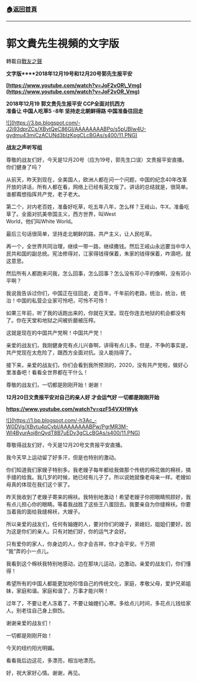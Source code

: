 ###  [:house:返回首頁](https://github.com/ourhimalayas/txt)
---
# 郭文貴先生視頻的文字版
轉載自[戰友之聲](http://littleantvoice.blogspot.com)

**文字版****2018年12月19号和12月20号郭先生报平安**

**[https://www.youtube.com/watch?v=JoF2vOR\_Vmg](https://www.youtube.com/watch?v=JoF2vOR_Vmg)**


**2018年12月19 郭文贵先生报平安 CCP全面对抗西方<br>准备让 中国人吃草5 -8年 坚持走北朝鲜得路 中国准备往回走**

[!\[\](https://3.bp.blogspot.com/-J2j93dprZCs/XBvtQeC86GI/AAAAAAAABPo/s5pUBIw4U-gydmu43mjCzACUNd3bIzKpgCLcBGAs/s400/11.PNG)](https://3.bp.blogspot.com/-J2j93dprZCs/XBvtQeC86GI/AAAAAAAABPo/s5pUBIw4U-gydmu43mjCzACUNd3bIzKpgCLcBGAs/s1600/11.PNG)

**战友之声听写组**

尊敬的战友们好，今天是12月20号（应为19号，郭先生口误）文贵报平安直播。你们健身了吗？

从前天，昨天到现在，全美国人，欧洲人都在问一个问题，中国的纪念40年改革开放的讲话，所有人都在看，网络上已经有英文版了。讲话的总结就是，很简单。谁都甭想指挥共产党，老子老大。

第二个，对内老百姓，准备好吃草，吃五年八年，怎么样？王岐山，牛X，准备吃草了。全面对抗美帝国主义，西方世界，叫West<br>World，他们叫White World。

最后三句话很简单，坚持走北朝鲜的路，共产主义，让人民吃草。

再一个，全世界共同治理，继续一带一路，继续撒钱。然后王岐山永远要当中华人民共和国的副总统。宪法修得对，江家得钱得保着，朱家的钱得保着，咋滴吧，就这意思。

然后所有人都跑来问我，怎么回事，怎么回事？怎么没有邓小平的像啊，没有邓小平啊？

我说我告诉过你们，中国正在往回走，走百年，千年前的老路，统治，统治，统治！中国的私营企业家可怜吧，可怜不可怜！

如果三年前，听了我的话跑出来的，你就在天堂。现在你连去地狱的机会都没有了。你在天堂和地狱之间被折磨被压榨。

这就是现在的中国共产党啊！中国共产党！

亲爱的战友们，我刚健身完有点儿兴奋啊，讲得有点儿多。但是，不争的事实是，共产党现在太危险了，跟西方全面对抗。没人能挡得了。

接下来，亲爱的战友们，你们会看到我所预测的，2020，没有共产党啦，做好心里准备吧！看看全世界都在干什么！

尊敬的战友们，一切都是刚刚开始！谢谢！


**12月20日文贵报平安对自己的亲人好 才会运气好 一切都是刚刚开始**

**https://www.youtube.com/watch?v=qzF54VXHWyk**

[!\[\](https://1.bp.blogspot.com/-h3Ac_-W0DVg/XBvtu4pCybI/AAAAAAAABPw/PgrMR3M-Wl4ByurAoj8nQydT8B7uEDv3gCLcBGAs/s400/11.PNG)](https://1.bp.blogspot.com/-h3Ac_-W0DVg/XBvtu4pCybI/AAAAAAAABPw/PgrMR3M-Wl4ByurAoj8nQydT8B7uEDv3gCLcBGAs/s1600/11.PNG)

尊敬得战友们好，今天是12月20号文贵报平安直播。

我今天早上运动留了好多汗，但是也特别的激动。

你们知道我们家嫂子特别多。我老嫂子每年都给我做那个传统的棉花做的棉袄，搞手缝的给我。我几岁的时候，她已经有儿子了。所以说她就像老母亲一样。老嫂如母真的体现在我们这个家了。

昨天我收到了老嫂子寄来的棉袄。我特别地激动！希望老嫂子你把眼睛照顾好，我有点儿担心你的眼睛。等着我战胜了这些王八蛋回去。我要亲自为你缝棉袄。你要当着我的面给我缝棉袄，大嫂子。

所以亲爱的战友们，任何有妯娌的人，要对你们的嫂子，弟媳妇，姐姐们要好。因为这是你们的亲人。只有对她们好，你的运气才会好。

只有爱你的家人，你身边的人，你才会吉祥，你才会平安。千万把<br>“我“弄的小一点儿。

我看到这个棉袄我特别地感动，边在那块儿运动，边激动。亲爱的战友们，你们懂得！

希望所有的中国人都能更加地珍惜自己的传统文化，家庭，孝敬父母，爱护兄弟姐妹，家庭和谐。家庭和谐了，万事才能兴啊！

过年了，不要让老人冻着了，不要让妯娌们心寒。多给点儿时间，多花点儿钱给家人。别老往自己身上捯饬。

谢谢亲爱的战友们！

一切都是刚刚开始！

今天的纽约阳光明媚。

看看我后边这花，多漂亮，相当地漂亮。

好，祝大家好心情。谢谢，再见。
